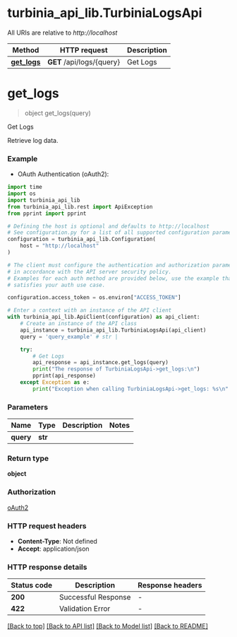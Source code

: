 # turbinia_api_lib.TurbiniaLogsApi

All URIs are relative to *http://localhost*

Method | HTTP request | Description
------------- | ------------- | -------------
[**get_logs**](TurbiniaLogsApi.md#get_logs) | **GET** /api/logs/{query} | Get Logs


# **get_logs**
> object get_logs(query)

Get Logs

Retrieve log data.

### Example

* OAuth Authentication (oAuth2):
```python
import time
import os
import turbinia_api_lib
from turbinia_api_lib.rest import ApiException
from pprint import pprint

# Defining the host is optional and defaults to http://localhost
# See configuration.py for a list of all supported configuration parameters.
configuration = turbinia_api_lib.Configuration(
    host = "http://localhost"
)

# The client must configure the authentication and authorization parameters
# in accordance with the API server security policy.
# Examples for each auth method are provided below, use the example that
# satisfies your auth use case.

configuration.access_token = os.environ["ACCESS_TOKEN"]

# Enter a context with an instance of the API client
with turbinia_api_lib.ApiClient(configuration) as api_client:
    # Create an instance of the API class
    api_instance = turbinia_api_lib.TurbiniaLogsApi(api_client)
    query = 'query_example' # str | 

    try:
        # Get Logs
        api_response = api_instance.get_logs(query)
        print("The response of TurbiniaLogsApi->get_logs:\n")
        pprint(api_response)
    except Exception as e:
        print("Exception when calling TurbiniaLogsApi->get_logs: %s\n" % e)
```



### Parameters

Name | Type | Description  | Notes
------------- | ------------- | ------------- | -------------
 **query** | **str**|  | 

### Return type

**object**

### Authorization

[oAuth2](../README.md#oAuth2)

### HTTP request headers

 - **Content-Type**: Not defined
 - **Accept**: application/json

### HTTP response details
| Status code | Description | Response headers |
|-------------|-------------|------------------|
**200** | Successful Response |  -  |
**422** | Validation Error |  -  |

[[Back to top]](#) [[Back to API list]](../README.md#documentation-for-api-endpoints) [[Back to Model list]](../README.md#documentation-for-models) [[Back to README]](../README.md)


